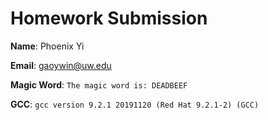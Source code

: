 # Homework Submission

**Name**: Phoenix Yi

**Email**: gaoywin@uw.edu

**Magic Word**: `The magic word is: DEADBEEF`

**GCC**: `gcc version 9.2.1 20191120 (Red Hat 9.2.1-2) (GCC)`
